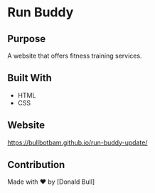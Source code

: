 # Run Buddy

## Purpose
A website that offers fitness training services.

## Built With
* HTML
* CSS

## Website
https://bullbotbam.github.io/run-buddy-update/

## Contribution
Made with ❤️ by [Donald Bull]
